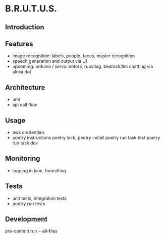 # B.R.U.T.U.S.

## Introduction
## Features
- image recognition: labels, people, faces, master recognition
- speech generation and output via UI
- upcoming: arduino / servo motors, ruuvitag, bedrock/llm chatting via alexa dot
## Architecture
- uml
- api call flow
## Usage
- aws credentials
- poetry instructions
poetry lock, poetry install
poetry run task test
poetry run task dev
## Monitoring
- logging in json, formatting
## Tests
- unit tests, integration tests
- poetry run tests
## Development
pre-commit run --all-files
